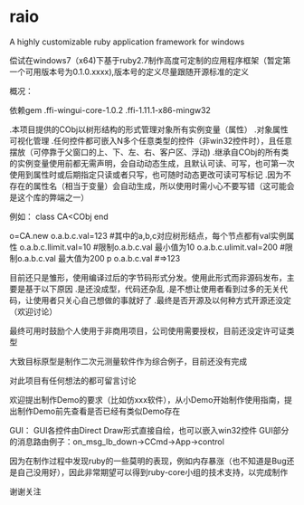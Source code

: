 # raio
A highly customizable ruby application framework for windows

偿试在windows7（x64)下基于ruby2.7制作高度可定制的应用程序框架（暂定第一个可用版本号为0.1.0.xxxx),版本号的定义尽量跟随开源标准的定义


概况：

依赖gem
.ffi-wingui-core-1.0.2
.ffi-1.11.1-x86-mingw32

  
.本项目提供的CObj以树形结构的形式管理对象所有实例变量（属性）
.对象属性可视化管理
.任何控件都可嵌入N多个任意类型的控件（非win32控件时），且任意摆放（可停靠于父窗口的上、下、左、右、客户区、浮动)
.继承自CObj的所有类的实例变量使用前都无需声明，会自动动态生成，且默认可读、可写，也可第一次使用到属性时或后期指定只读或者只写，也可随时动态更改可读可写标记
.因为不存在的属性名（相当于变量）会自动生成，所以使用时需小心不要写错（这可能会是这个库的弊端之一）


例如：
class CA<CObj
end

o=CA.new
o.a.b.c.val=123   #其中的a,b,c对应树形结点，每个节点都有val实例属性
o.a.b.c.llimit.val=10   #限制o.a.b.c.val 最小值为10
o.a.b.c.ulimit.val=200  #限制o.a.b.c.val 最大值为200
p o.a.b.c.val   #=>123


目前还只是雏形，使用编译过后的字节码形式分发。使用此形式而非源码发布，主要是基于以下原因
.是还没成型，代码还杂乱
.是不想让使用者看到过多的无关代码，让使用者只关心自己想做的事就好了
.最终是否开源及以何种方式开源还没定（欢迎讨论）

最终可用时鼓励个人使用于非商用项目，公司使用需要授权，目前还没定许可证类型

大致目标原型是制作二次元测量软件作为综合例子，目前还没有完成

对此项目有任何想法的都可留言讨论

欢迎提出制作Demo的要求（比如仿xxx软件），从小Demo开始制作使用指南，提出制作Demo前先查看是否已经有类似Demo存在

GUI：
GUI各控件由Direct Draw形式直接自绘，也可以嵌入win32控件
GUI部分的消息路由例子：on_msg_lb_down->CCmd->App->control

因为在制作过程中发现ruby的一些莫明的表现，例如内存暴涨（也不知道是Bug还是自己没用好），因此非常期望可以得到ruby-core小组的技术支持，以完成制作

谢谢关注


